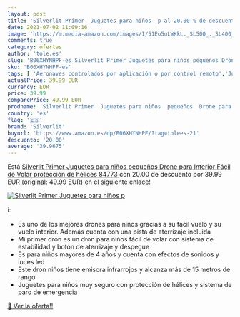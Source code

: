 ```yaml
---
layout: post
title: 'Silverlit Primer  Juguetes para niños  p al 20.00 % de descuento'
date: 2021-07-02 11:09:16
image: 'https://m.media-amazon.com/images/I/51Eo5uLWKkL._SL500_._SL400_.jpg'
comments: true
category: ofertas
author: 'tole.es'
slug: 'B06XHYNHPF-es Silverlit Primer Juguetes para niños pequeños Drone para...'
sku: 'B06XHYNHPF-es'
tags: [ 'Aeronaves controlados por aplicación o por control remoto','Juguetes','Juguetes y juegos','Radiocontrol','Vehículos de juguete para niños','juguetes','silverlit', ]
actualPrice: 39.99 EUR
currency: EUR
price: 39.99
comparePrice: 49.99 EUR
prodname: 'Silverlit Primer  Juguetes para niños  pequeños  Drone para Interior  Fácil de Volar  protección de hélices  84773 '
country: 'es'
flag: '🇪🇸'
brand: 'Silverlit'
buyurl: 'https://www.amazon.es/dp/B06XHYNHPF/?tag=tolees-21'
descuento: '20.00'
average: '39.9675'
---
```


Está [Silverlit Primer  Juguetes para niños  pequeños  Drone para Interior  Fácil de Volar  protección de hélices  84773 ](https://www.amazon.es/dp/B06XHYNHPF/?tag=tolees-21) con 20.00 de descuento por 39.99 EUR (original: 49.99 EUR) en el siguiente enlace!

[![Silverlit Primer  Juguetes para niños  p](https://m.media-amazon.com/images/I/51Eo5uLWKkL._SL500_._SL400_.jpg)](https://www.amazon.es/dp/B06XHYNHPF/?tag=tolees-21)

ℹ️:

- Es uno de los mejores drones para niños gracias a su fácil vuelo y su vuelo interior. Además cuenta con una pista de aterrizaje incluida
- Mi primer dron es un dron para niños fácil de volar con sistema de estabilidad y botón de aterrizaje y despegue
- Es para niños mayores de 4 años y cuenta con efectos de sonidos y luces led
- Este dron niños tiene emisora infrarrojos y alcanza más de 15 metros de rango
- Juguetes para niños muy seguro con protección de hélices y sistema de paro de emergencia

[🛒 Ver la oferta!!](https://www.amazon.es/dp/B06XHYNHPF/?tag=tolees-21)
